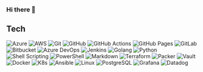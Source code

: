 ### Hi there 👋

<!--
**donovan-said/donovan-said** is a ✨ _special_ ✨ repository because its `README.md` (this file) appears on your GitHub profile.

Here are some ideas to get you started:

- 🔭 I’m currently working on ...
- 🌱 I’m currently learning ...
- 👯 I’m looking to collaborate on ...
- 🤔 I’m looking for help with ...
- 💬 Ask me about ...
- 📫 How to reach me: ...
- 😄 Pronouns: ...
- ⚡ Fun fact: ...
-->

## Tech
![Azure](https://img.shields.io/badge/-Azure-white?style=flat-square&logo=microsoft%20azure&logoColor=blue)
![AWS](https://img.shields.io/badge/-AWS-white?style=flat-square&logo=amazonaws&logoColor=orange)
![Git](https://img.shields.io/badge/-Git-white?style=flat-square&logo=git)
![GitHub](https://img.shields.io/badge/-Github-grey?style=flat-square&logo=github)
![GitHub Actions](https://img.shields.io/badge/-GitHub%20Actions-white?style=flat-square&logo=githubactions)
![GitHub Pages](https://img.shields.io/badge/-GitHub%20Pages-white?style=flat-square&logo=githubpages&logoColor=black)
![GitLab](https://img.shields.io/badge/-Gitlab-white?style=flat-square&logo=gitlab)
![Bitbucket](https://img.shields.io/badge/-Bitbucket-white?style=flat-square&logo=bitbucket&logoColor=blue)
![Azure DevOps](https://img.shields.io/badge/-Azure%20Devops-white?style=flat-square&logo=azuredevops&logoColor=blue)
![Jenkins](https://img.shields.io/badge/-Jenkins-white?style=flat-square&logo=jenkins)
![Golang](https://img.shields.io/badge/-Golang-white?style=flat-square&logo=go)
![Python](https://img.shields.io/badge/-Python-white?style=flat-square&logo=python)
![Shell Scripting](https://img.shields.io/badge/-Shell%20Scripting-white?style=flat-square&logo=gnubash&logoColor=black)
![PowerShell](https://img.shields.io/badge/-PowerShell-white?style=flat-square&logo=powershell&logoColor=blue)
![Markdown](https://img.shields.io/badge/-Markdown-white?style=flat-square&logo=markdown&logoColor=black)
![Terraform](https://img.shields.io/badge/-Terraform-white?style=flat-square&logo=terraform)
![Packer](https://img.shields.io/badge/-Packer-white?style=flat-square&logo=Packer)
![Vault](https://img.shields.io/badge/-Vault-white?style=flat-square&logo=Vault&logoColor=black)
![Docker](https://img.shields.io/badge/-Docker-white?style=flat-square&logo=docker)
![K8s](https://img.shields.io/badge/-K8s-white?style=flat-square&logo=kubernetes)
![Ansible](https://img.shields.io/badge/-Ansible-grey?style=flat-square&logo=ansible)
![Linux](https://img.shields.io/badge/-Linux-white?style=flat-square&logo=linux)
![PostgreSQL](https://img.shields.io/badge/-PostgreSQL-white?style=flat-square&logo=postgresql)
![Grafana](https://img.shields.io/badge/-Grafana-white?style=flat-square&logo=grafana&logoColor=black)
![Datadog](https://img.shields.io/badge/-Datadog-white?style=flat-square&logo=Datadog&logoColor=purple)



<!--
https://simpleicons.org/?q=amzon
https://simpleicons.org/?q=amzon
-->
